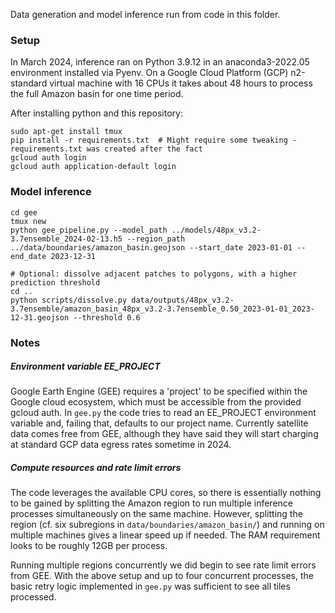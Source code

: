 
Data generation and model inference run from code in this folder. 

### Setup

In March 2024, inference ran on Python 3.9.12 in an anaconda3-2022.05 environment installed via Pyenv. On a Google Cloud Platform (GCP) n2-standard virtual machine with 16 CPUs it takes about 48 hours to process the full Amazon basin for one time period. 

After installing python and this repository: 

```
sudo apt-get install tmux
pip install -r requirements.txt  # Might require some tweaking - requirements.txt was created after the fact
gcloud auth login
gcloud auth application-default login
```

### Model inference

```
cd gee
tmux new 
python gee_pipeline.py --model_path ../models/48px_v3.2-3.7ensemble_2024-02-13.h5 --region_path ../data/boundaries/amazon_basin.geojson --start_date 2023-01-01 --end_date 2023-12-31

# Optional: dissolve adjacent patches to polygons, with a higher prediction threshold
cd ..
python scripts/dissolve.py data/outputs/48px_v3.2-3.7ensemble/amazon_basin_48px_v3.2-3.7ensemble_0.50_2023-01-01_2023-12-31.geojson --threshold 0.6
```

### Notes

##### Environment variable EE_PROJECT

Google Earth Engine (GEE) requires a 'project' to be specified within the Google cloud ecosystem, which must be accessible from the provided gcloud auth. In `gee.py` the code tries to read an EE_PROJECT environment variable and, failing that, defaults to our project name. Currently satellite data comes free from GEE, although they have said they will start charging at standard GCP data egress rates sometime in 2024. 

##### Compute resources and rate limit errors

The code leverages the available CPU cores, so there is essentially nothing to be gained by splitting the Amazon region to run multiple inference processes simultaneously on the same machine. However, splitting the region (cf. six subregions in `data/boundaries/amazon_basin/`) and running on multiple machines gives a linear speed up if needed. The RAM requirement looks to be roughly 12GB per process. 

Running multiple regions concurrently we did begin to see rate limit errors from GEE. With the above setup and up to four concurrent processes, the basic retry logic implemented in `gee.py` was sufficient to see all tiles processed.

